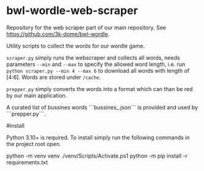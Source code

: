 # bwl-wordle-web-scraper
Repository for the web scraper part of our main repository. See https://github.com/3k-dome/bwl-wordle.

Utility scripts to collect the words for our wordle game.

```scraper.py``` simply runs the webscraper and collects all words, needs parameters ```--min``` and ```--max``` to specify the allowed word length, i.e. run ```python scraper.py --min 4 --max 6``` to download all words with length of [4:6]. Words are stored under ```/cache```.

```prepper.py``` simply converts the words into a format which can than be red by our main application.

A curated list of bussines words ´´´bussines_.json´´´ is provided and used by ´´´prepper.py´´´.

#install

Python 3.10+ is required. To install simply run the following commands in the project root open.

python -m venv venv
./venv/Scripts/Activate.ps1
python -m pip install -r requirements.txt
